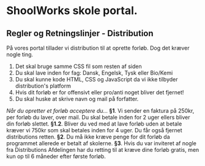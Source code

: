 # ShoolWorks skole portal.
## Regler og Retningslinjer - Distribution
På vores portal tillader vi distribution til at oprette forløb.
Dog det kræver nogle ting. 

1. Det skal bruge samme CSS fil som resten af siden
2. Du skal lave inden for fag: Dansk, Engelsk, Tysk eller Bio/Kemi
3. Du skal kunne kode HTML, CSS og JavaScript da vi ikke tilbyder
distribution's platform
5. Hvis dit forløb er for offensivt eller pro/anti noget bliver det fjernet!
6. Du skal huske at skrive navn og mail på forfatter.

*Når du opretter et forløb acceptere du...*
**§1**. Vi sender en faktura på 250kr, per forløb du laver, over mail.
Du skal betale inden for 2 uger ellers bliver din forløb slettet.
**§1.2**. Bliver du ved med at lave forløb uden at betale kræver vi 750kr som 
skal betales inden for 4 uger.
Du får også fjernet distributions retten.
**§2**. Du må ikke kræve penge for dit forløb da programmet allerede er betalt af 
skolerne.
**§3**. Hvis du var inviteret af nogle fra Distributions Afdelingen har du retting 
til at kræve dine forløb gratis, men kun op til 6 måneder efter første forløb.
